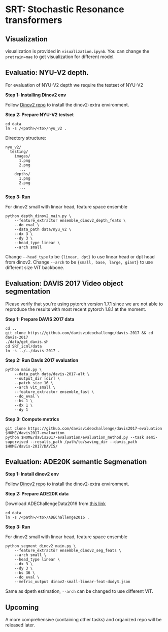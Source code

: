 # SRT: Stochastic Resonance transformers

## Visualization

visualization is provided in `visualization.ipynb`. You can change the `pretrain=mae` to get visualization for different model.

## Evaluatio: NYU-V2 depth. 
For evaluation of NYU-V2 depth we require the testset of NYU-V2 

**Step 1: Installing Dinov2 env**

Follow [Dinov2 repo](https://github.com/facebookresearch/dinov2) to install the dinov2-extra environment.

**Step 2: Prepare NYU-V2 testset**
```
cd data
ln -s /<path>/<to>/nyu_v2 .
```
Directory structure:
```
nyu_v2/
  testing/
    images/
      1.png
      2.png
      ...
    depths/
      1.png
      2.png
      ...
```

**Step 3: Run**

For dinov2 small with linear head, feature space ensemble
```
python depth_dinov2_main.py \
    --feature_extractor ensemble_dinov2_depth_feats \
    --do_eval \
    --data_path data/nyu_v2 \
    --dx 3 \
    --dy 3 \
    --head_type linear \
    --arch small
```
Change `--head_type` to be `{linear, dpt}` to use linear head or dpt head from dinov2. Change `--arch` to be `{small, base, large, giant}` to use different size ViT backbone. 


## Evaluation: DAVIS 2017 Video object segmentation
Please verify that you're using pytorch version 1.7.1 since we are not able to reproduce the results with most recent pytorch 1.8.1 at the moment.

**Step 1: Prepare DAVIS 2017 data**  
```
cd ..
git clone https://github.com/davisvideochallenge/davis-2017 && cd davis-2017
./data/get_davis.sh
cd SRT_icml/data
ln -s ../../davis-2017 .
```

**Step 2: Run Davis 2017 evaluation**  
```
python main.py \
    --data_path data/davis-2017-alt \
    --output_dir [dir] \
    --patch_size 16 \
    --arch vit_small \
    --feature_extractor ensemble_fast \
    --do_eval \
    --bs 1 \
    --dx 1 \
    --dy 1
```

**Step 3: Compute metrics**
```
git clone https://github.com/davisvideochallenge/davis2017-evaluation $HOME/davis2017-evaluation
python $HOME/davis2017-evaluation/evaluation_method.py --task semi-supervised --results_path /path/to/saving_dir --davis_path $HOME/davis-2017/DAVIS/
```

## Evaluation: ADE20K semantic Segmenation

**Step 1: Install dinov2 env**

Follow [Dinov2 repo](https://github.com/facebookresearch/dinov2) to install the dinov2-extra environment.

**Step 2: Prepare ADE20K data**

Download ADEChallengeData2016 from [this link](https://groups.csail.mit.edu/vision/datasets/ADE20K/)

```
cd data
ln -s /<path>/<to>/ADEChallenge2016 .
```

**Step 3: Run** 

For dinov2 small with linear head, feature space ensemble
```
python segment_dinov2_main.py \
    --feature_extractor ensemble_dinov2_seg_feats \
    --arch small \
    --head_type linear \
    --dx 3 \
    --dy 3 \
    --bs 36 \
    --do_eval \
    --metric_output dinov2-small-linear-feat-dxdy3.json 
```
Same as dpeth estimation, `--arch` can be changed to use different ViT. 

## Upcoming

A more comprehensive (containing other tasks) and organized repo will be released later. 